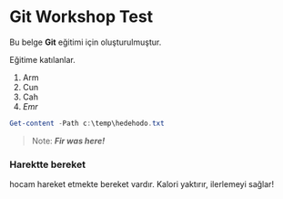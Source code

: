 # Git Workshop Test
Bu belge **Git** eğitimi için oluşturulmuştur.

Eğitime katılanlar.

1. Arm
1. Cun
1. Cah
1. *Emr*

```PowerShell
Get-content -Path c:\temp\hedehodo.txt
```

> Note: ***Fir was here!***


### Harektte bereket
hocam hareket etmekte bereket vardır. Kalori yaktırır, ilerlemeyi sağlar!
